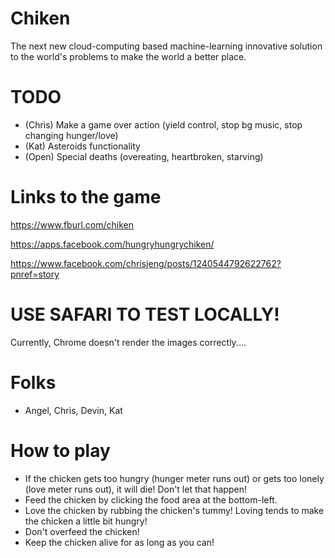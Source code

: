 # Chiken
The next new cloud-computing based machine-learning innovative solution to the world's problems to make the world a better place.

# TODO
- (Chris) Make a game over action (yield control, stop bg music, stop changing hunger/love)
- (Kat) Asteroids functionality
- (Open) Special deaths (overeating, heartbroken, starving)

# Links to the game

https://www.fburl.com/chiken

https://apps.facebook.com/hungryhungrychiken/

https://www.facebook.com/chrisjeng/posts/1240544792622762?pnref=story

# USE SAFARI TO TEST LOCALLY!
Currently, Chrome doesn't render the images correctly....

# Folks
- Angel, Chris, Devin, Kat

# How to play
- If the chicken gets too hungry (hunger meter runs out) or gets too lonely (love meter runs out), it will die! Don't let that happen!
- Feed the chicken by clicking the food area at the bottom-left.
- Love the chicken by rubbing the chicken's tummy! Loving tends to make the chicken a little bit hungry!
- Don't overfeed the chicken!
- Keep the chicken alive for as long as you can!
